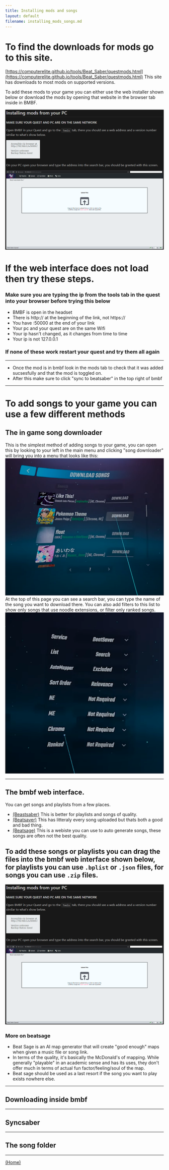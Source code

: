 ```yaml
---
title: Installing mods and songs
layout: default
filename: installing_mods_songs.md
---
```


# To find the downloads for mods go to this site. 
[https://computerelite.github.io/tools/Beat_Saber/questmods.html](https://computerelite.github.io/tools/Beat_Saber/questmods.html)
This site has downloads to most mods on supported versions.

To add these mods to your game you can either use the web installer shown below or download the mods by opening that website in the browser tab inside in BMBF.

![](assets/pcbmbf.png "this image shows the bmbf web interface")

# If the web interface does not load then try these steps.

### Make sure you are typing the ip from the tools tab in the quest into your browser before trying this below

- BMBF is open in the headset
- There is http:// at the beginning of the link, not https://
- You have :50000 at the end of your link
- Your pc and your quest are on the same Wifi
- Your ip hasn't changed, as it changes from time to time
- Your ip is not 127.0.0.1
### If none of these work restart your quest and try them all again

***

- Once the mod is in bmbf look in the mods tab to check that it was added sucsesfully and that the mod is toggled on.
- After this make sure to click "sync to beatsaber" in the top right of bmbf

---
# To add songs to your game you can use a few different methods

## The in game song downloader
This is the simplest method of adding songs to your game, you can open this by looking to your left in the main menu and clicking "song downloader" will bring you into a menu that looks like this:
![](assets/song_downloader.png "This image shows the in game song downloader")
At the top of this page you can see a search bar, you can type the name of the song you want to download there. You can also add filters to this list to show only songs that use noodle extensions, or filter only ranked songs.
![](assets/song_filter_in_game.png "This image shows the in game song downloader's filters")

****
## The bmbf web interface.

You can get songs and playlists from a few places.
- [(Beastsaber)](https://bsaber.com/)  This is better for playlists and songs of quality.
- [(Beatsaver)](https://beatsaver.com/) This has litteraly every song uploaded but thats both a good and bad thing.
- [(Beatsage)](https://beatsage.com/) This is a webiste you can use to auto generate songs, these songs are often not the best quality. 

## To add these songs or playlists you can drag the files into the bmbf web interface shown below, for playlists you can use `.bplist` or `.json` files, for songs you can use `.zip` files.
![](assets/pcbmbf.png "this image shows the bmbf web interface")


### More on beatsage
- Beat Sage is an AI map generator that will create "good enough" maps when given a music file or song link. 
- In terms of the quality, it's basically the McDonald's of mapping. While generally "playable" in an academic sense and has its uses, they don't offer much in terms of actual fun factor/feeling/soul of the map. 
- Beat sage should be used as a last resort if the song you want to play exists nowhere else.


****
## Downloading inside bmbf


****
## Syncsaber


****
## The song folder




****
[(Home)](home.md)
